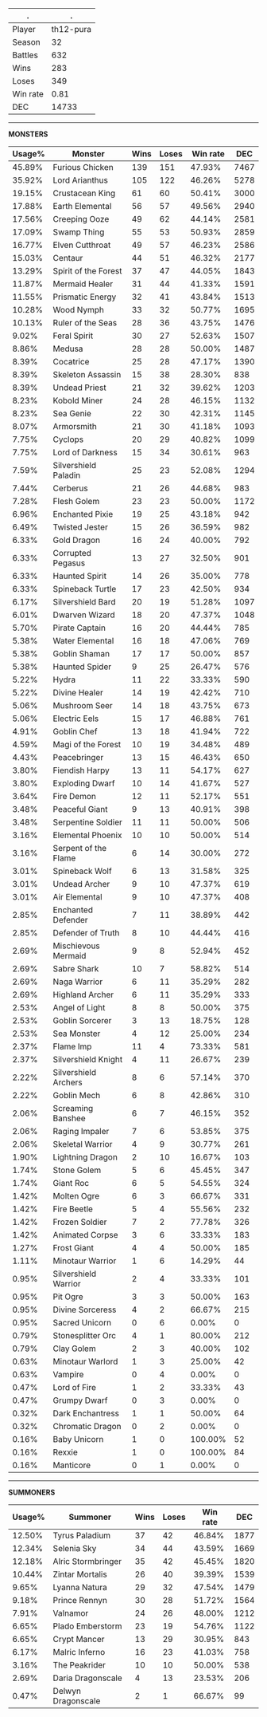 .|.
|-|-
Player|th12-pura
Season|32
Battles|632
Wins|283
Loses|349
Win rate|0.81
DEC|14733

---
**MONSTERS**

Usage%|Monster|Wins|Loses|Win rate|DEC|
-|-|-|-|-|-|
45.89%|Furious Chicken|139|151|47.93%|7467|
35.92%|Lord Arianthus|105|122|46.26%|5278|
19.15%|Crustacean King|61|60|50.41%|3000|
17.88%|Earth Elemental|56|57|49.56%|2940|
17.56%|Creeping Ooze|49|62|44.14%|2581|
17.09%|Swamp Thing|55|53|50.93%|2859|
16.77%|Elven Cutthroat|49|57|46.23%|2586|
15.03%|Centaur|44|51|46.32%|2177|
13.29%|Spirit of the Forest|37|47|44.05%|1843|
11.87%|Mermaid Healer|31|44|41.33%|1591|
11.55%|Prismatic Energy|32|41|43.84%|1513|
10.28%|Wood Nymph|33|32|50.77%|1695|
10.13%|Ruler of the Seas|28|36|43.75%|1476|
9.02%|Feral Spirit|30|27|52.63%|1507|
8.86%|Medusa|28|28|50.00%|1487|
8.39%|Cocatrice|25|28|47.17%|1390|
8.39%|Skeleton Assassin|15|38|28.30%|838|
8.39%|Undead Priest|21|32|39.62%|1203|
8.23%|Kobold Miner|24|28|46.15%|1132|
8.23%|Sea Genie|22|30|42.31%|1145|
8.07%|Armorsmith|21|30|41.18%|1093|
7.75%|Cyclops|20|29|40.82%|1099|
7.75%|Lord of Darkness|15|34|30.61%|963|
7.59%|Silvershield Paladin|25|23|52.08%|1294|
7.44%|Cerberus|21|26|44.68%|983|
7.28%|Flesh Golem|23|23|50.00%|1172|
6.96%|Enchanted Pixie|19|25|43.18%|942|
6.49%|Twisted Jester|15|26|36.59%|982|
6.33%|Gold Dragon|16|24|40.00%|792|
6.33%|Corrupted Pegasus|13|27|32.50%|901|
6.33%|Haunted Spirit|14|26|35.00%|778|
6.33%|Spineback Turtle|17|23|42.50%|934|
6.17%|Silvershield Bard|20|19|51.28%|1097|
6.01%|Dwarven Wizard|18|20|47.37%|1048|
5.70%|Pirate Captain|16|20|44.44%|785|
5.38%|Water Elemental|16|18|47.06%|769|
5.38%|Goblin Shaman|17|17|50.00%|857|
5.38%|Haunted Spider|9|25|26.47%|576|
5.22%|Hydra|11|22|33.33%|590|
5.22%|Divine Healer|14|19|42.42%|710|
5.06%|Mushroom Seer|14|18|43.75%|673|
5.06%|Electric Eels|15|17|46.88%|761|
4.91%|Goblin Chef|13|18|41.94%|722|
4.59%|Magi of the Forest|10|19|34.48%|489|
4.43%|Peacebringer|13|15|46.43%|650|
3.80%|Fiendish Harpy|13|11|54.17%|627|
3.80%|Exploding Dwarf|10|14|41.67%|527|
3.64%|Fire Demon|12|11|52.17%|551|
3.48%|Peaceful Giant|9|13|40.91%|398|
3.48%|Serpentine Soldier|11|11|50.00%|506|
3.16%|Elemental Phoenix|10|10|50.00%|514|
3.16%|Serpent of the Flame|6|14|30.00%|272|
3.01%|Spineback Wolf|6|13|31.58%|325|
3.01%|Undead Archer|9|10|47.37%|619|
3.01%|Air Elemental|9|10|47.37%|408|
2.85%|Enchanted Defender|7|11|38.89%|442|
2.85%|Defender of Truth|8|10|44.44%|416|
2.69%|Mischievous Mermaid|9|8|52.94%|452|
2.69%|Sabre Shark|10|7|58.82%|514|
2.69%|Naga Warrior|6|11|35.29%|282|
2.69%|Highland Archer|6|11|35.29%|333|
2.53%|Angel of Light|8|8|50.00%|375|
2.53%|Goblin Sorcerer|3|13|18.75%|128|
2.53%|Sea Monster|4|12|25.00%|234|
2.37%|Flame Imp|11|4|73.33%|581|
2.37%|Silvershield Knight|4|11|26.67%|239|
2.22%|Silvershield Archers|8|6|57.14%|370|
2.22%|Goblin Mech|6|8|42.86%|310|
2.06%|Screaming Banshee|6|7|46.15%|352|
2.06%|Raging Impaler|7|6|53.85%|375|
2.06%|Skeletal Warrior|4|9|30.77%|261|
1.90%|Lightning Dragon|2|10|16.67%|103|
1.74%|Stone Golem|5|6|45.45%|347|
1.74%|Giant Roc|6|5|54.55%|324|
1.42%|Molten Ogre|6|3|66.67%|331|
1.42%|Fire Beetle|5|4|55.56%|232|
1.42%|Frozen Soldier|7|2|77.78%|326|
1.42%|Animated Corpse|3|6|33.33%|183|
1.27%|Frost Giant|4|4|50.00%|185|
1.11%|Minotaur Warrior|1|6|14.29%|44|
0.95%|Silvershield Warrior|2|4|33.33%|101|
0.95%|Pit Ogre|3|3|50.00%|163|
0.95%|Divine Sorceress|4|2|66.67%|215|
0.95%|Sacred Unicorn|0|6|0.00%|0|
0.79%|Stonesplitter Orc|4|1|80.00%|212|
0.79%|Clay Golem|2|3|40.00%|102|
0.63%|Minotaur Warlord|1|3|25.00%|42|
0.63%|Vampire|0|4|0.00%|0|
0.47%|Lord of Fire|1|2|33.33%|43|
0.47%|Grumpy Dwarf|0|3|0.00%|0|
0.32%|Dark Enchantress|1|1|50.00%|64|
0.32%|Chromatic Dragon|0|2|0.00%|0|
0.16%|Baby Unicorn|1|0|100.00%|52|
0.16%|Rexxie|1|0|100.00%|84|
0.16%|Manticore|0|1|0.00%|0|

---
**SUMMONERS**

Usage%|Summoner|Wins|Loses|Win rate|DEC|
-|-|-|-|-|-|
12.50%|Tyrus Paladium|37|42|46.84%|1877|
12.34%|Selenia Sky|34|44|43.59%|1669|
12.18%|Alric Stormbringer|35|42|45.45%|1820|
10.44%|Zintar Mortalis|26|40|39.39%|1539|
9.65%|Lyanna Natura|29|32|47.54%|1479|
9.18%|Prince Rennyn|30|28|51.72%|1564|
7.91%|Valnamor|24|26|48.00%|1212|
6.65%|Plado Emberstorm|23|19|54.76%|1122|
6.65%|Crypt Mancer|13|29|30.95%|843|
6.17%|Malric Inferno|16|23|41.03%|758|
3.16%|The Peakrider|10|10|50.00%|538|
2.69%|Daria Dragonscale|4|13|23.53%|206|
0.47%|Delwyn Dragonscale|2|1|66.67%|99|
